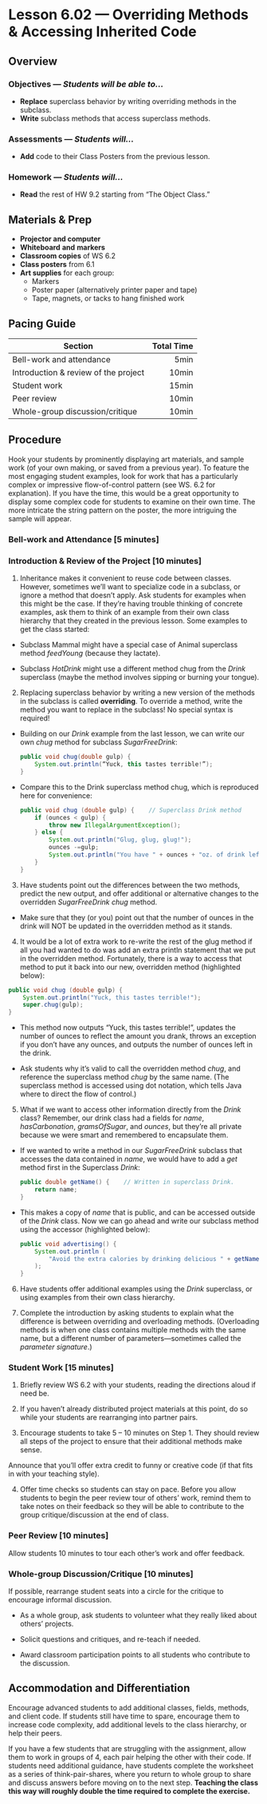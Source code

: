 Lesson 6.02 — Overriding Methods & Accessing Inherited Code
====================================================================================================

Overview
--------
### Objectives — _Students will be able to…_
- **Replace** superclass behavior by writing overriding methods in the subclass.
- **Write** subclass methods that access superclass methods.

### Assessments — _Students will…_
- **Add** code to their Class Posters from the previous lesson.

### Homework — _Students will…_
- **Read** the rest of HW 9.2 starting from “The Object Class.”


Materials & Prep
----------------
- **Projector and computer**
- **Whiteboard** **and** **markers**
- **Classroom copies** of WS 6.2
- **Class posters** from 6.1
- **Art supplies** for each group:
  - Markers
  - Poster paper (alternatively printer paper and tape)
  - Tape, magnets, or tacks to hang finished work


Pacing Guide
------------
| Section                              | Total Time |
|--------------------------------------|-----------:|
| Bell-work and attendance             |       5min |
| Introduction & review of the project |      10min |
| Student work                         |      15min |
| Peer review                          |      10min |
| Whole-group discussion/critique      |      10min |


Procedure
---------
Hook your students by prominently displaying art materials, and sample work (of your own making, or
saved from a previous year). To feature the most engaging student examples, look for work that has a
particularly complex or impressive flow-of-control pattern (see WS. 6.2 for explanation). If you
have the time, this would be a great opportunity to display some complex code for students to
examine on their own time. The more intricate the string pattern on the poster, the more intriguing
the sample will appear.

### Bell-work and Attendance \[5 minutes\]

### Introduction & Review of the Project \[10 minutes\]
1. Inheritance makes it convenient to reuse code between classes. However, sometimes we’ll want to
  specialize code in a subclass, or ignore a method that doesn’t apply. Ask students for examples
  when this might be the case. If they’re having trouble thinking of concrete examples, ask them to
  think of an example from their own class hierarchy that they created in the previous lesson. Some
  examples to get the class started:

  - Subclass Mammal might have a special case of Animal superclass method *feedYoung* (because they
    lactate).

  - Subclass *HotDrink* might use a different method chug from the *Drink* superclass (maybe the
    method involves sipping or burning your tongue).

2. Replacing superclass behavior by writing a new version of the methods in the subclass is called
  **overriding**. To override a method, write the method you want to replace in the subclass! No
  special syntax is required!

  - Building on our *Drink* example from the last lesson, we can write our own *chug* method for
    subclass *SugarFreeDrink*:

    ``` Java
    public void chug(double gulp) {
        System.out.println(“Yuck, this tastes terrible!”);
    }
    ```

  - Compare this to the Drink superclass method chug, which is reproduced here for convenience:

    ``` Java
    public void chug (double gulp) {    // Superclass Drink method
        if (ounces < gulp) {
            throw new IllegalArgumentException();
        } else {
            System.out.println("Glug, glug, glug!");
            ounces -=gulp;
            System.out.println("You have " + ounces + "oz. of drink left.");
        }
    }
    ```

3. Have students point out the differences between the two methods, predict the new output, and
  offer additional or alternative changes to the overridden *SugarFreeDrink* *chug* method.

  - Make sure that they (or you) point out that the number of ounces in the drink will NOT be
    updated in the overridden method as it stands.

4. It would be a lot of extra work to re-write the rest of the glug method if all you had wanted to
  do was add an extra println statement that we put in the overridden method. Fortunately, there is a
  way to access that method to put it back into our new, overridden method (highlighted below):

  ``` Java
  public void chug (double gulp) {
      System.out.println("Yuck, this tastes terrible!");
      super.chug(gulp);
  }
  ```

  - This method now outputs “Yuck, this tastes terrible!”, updates the number of ounces to reflect
    the amount you drank, throws an exception if you don’t have any ounces, and outputs the number
    of ounces left in the drink.

  - Ask students why it’s valid to call the overridden method *chug*, and reference the superclass
    method *chug* by the same name. (The superclass method is accessed using dot notation, which
    tells Java where to direct the flow of control.)

5. What if we want to access other information directly from the *Drink* class? Remember, our drink
  class had a fields for *name*, *hasCarbonation*, *gramsOfSugar*, and *ounces*, but they’re all
  private because we were smart and remembered to encapsulate them.

  - If we wanted to write a method in our *SugarFreeDrink* subclass that accesses the data contained
    in *name*, we would have to add a *get* method first in the Superclass *Drink*:

    ``` Java
    public double getName() {    // Written in superclass Drink.
        return name;
    }
    ```

  - This makes a copy of *name* that is public, and can be accessed outside of the *Drink* class.
    Now we can go ahead and write our subclass method using the accessor (highlighted below):

    ``` Java
    public void advertising() {
        System.out.println (
            "Avoid the extra calories by drinking delicious " + getName() + "every day!!"
        );
    }
    ```

6. Have students offer additional examples using the *Drink* superclass, or using examples from
  their own class hierarchy.

7. Complete the introduction by asking students to explain what the difference is between overriding
  and overloading methods. (Overloading methods is when one class contains multiple methods with the
  same name, but a different number of parameters—sometimes called the *parameter signature*.)

### Student Work \[15 minutes\]
1. Briefly review WS 6.2 with your students, reading the directions aloud if need be.

2. If you haven’t already distributed project materials at this point, do so while your students are
  rearranging into partner pairs.

3. Encourage students to take 5 – 10 minutes on Step 1. They should review all steps of the project
  to ensure that their additional methods make sense.

  Announce that you’ll offer extra credit to funny or creative code (if that fits in with your
  teaching style).

4. Offer time checks so students can stay on pace. Before you allow students to begin the peer
review tour of others’ work, remind them to take notes on their feedback so they will be able to
contribute to the group critique/discussion at the end of class.

### Peer Review \[10 minutes\]
Allow students 10 minutes to tour each other’s work and offer feedback.

### Whole-group Discussion/Critique \[10 minutes\]
If possible, rearrange student seats into a circle for the critique to encourage informal
discussion.

  - As a whole group, ask students to volunteer what they really liked about others’ projects.

  - Solicit questions and critiques, and re-teach if needed.

  - Award classroom participation points to all students who contribute to the discussion.


Accommodation and Differentiation
---------------------------------
Encourage advanced students to add additional classes, fields, methods, and client code. If students
still have time to spare, encourage them to increase code complexity, add additional levels to the
class hierarchy, or help their peers.

If you have a few students that are struggling with the assignment, allow them to work in groups of
4, each pair helping the other with their code. If students need additional guidance, have students
complete the worksheet as a series of think-pair-shares, where you return to whole group to share
and discuss answers before moving on to the next step. **Teaching the class this way will roughly
double the time required to complete the exercise.**
